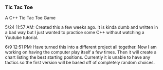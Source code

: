 ### Tic Tac Toe
A C++ Tic Tac Toe Game

5/24 11:57 AM:
Created this a few weeks ago. It is kinda dumb and written in a bad way but I just wanted to practice some C++ without watching a Youtube tutorial.

6/9 12:51 PM:
Have turned this into a different project all together. Now I am working on having the computer play itself a few times. Then it will create a chart listing the best starting positions. Currently it is unable to have any tactics so the first version will be based off of completely random choices. 
